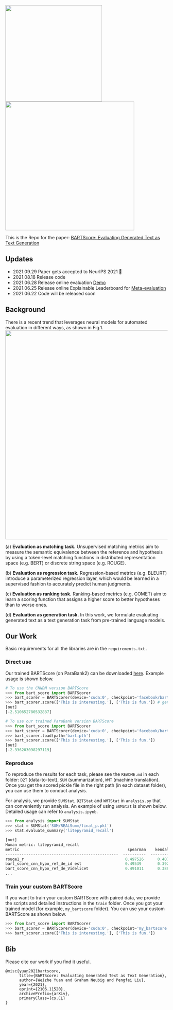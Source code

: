 <img src="./fig/bartscore.png" width="300" class="left"><img src="./fig/logo.png" width="400" class="center">


This is the Repo for the paper: [BARTScore: Evaluating Generated Text as Text Generation](https://arxiv.org/abs/2106.11520)

## Updates
- 2021.09.29 Paper gets accepted to NeurIPS 2021 :tada:
- 2021.08.18 Release code
- 2021.06.28 Release online evaluation [Demo](http://bartscore.sh/)
- 2021.06.25 Release online Explainable Leaderboard for [Meta-evaluation](http://explainaboard.nlpedia.ai/leaderboard/task-meval/index.php)
- 2021.06.22 Code will be released soon

## Background
There is a recent trend that leverages neural models for automated evaluation in different ways, as shown in Fig.1.
<img src="./fig/eval-tasks.png" width=650 class="left">

(a) **Evaluation as matching task.** Unsupervised matching metrics aim to measure the semantic equivalence between the reference and hypothesis by using a token-level matching functions in distributed representation space (e.g. BERT) or discrete string space (e.g. ROUGE).

(b) **Evaluation as regression task.** Regression-based metrics (e.g. BLEURT) introduce a parameterized regression layer, which would be learned in a supervised fashion to accurately predict human judgments.

(c) **Evaluation as ranking task.** Ranking-based metrics (e.g. COMET) aim to learn a scoring function that assigns a higher score to better hypotheses than to worse ones.

(d) **Evaluation as generation task.** In this work, we formulate evaluating generated text as a text generation task from pre-trained language models.

## Our Work
Basic requirements for all the libraries are in the `requirements.txt.`

### Direct use
Our trained BARTScore (on ParaBank2) can be downloaded [here](https://drive.google.com/file/d/1_7JfF7KOInb7ZrxKHIigTMR4ChVET01m/view?usp=sharing). Example usage is shown below.

```python
# To use the CNNDM version BARTScore
>>> from bart_score import BARTScorer
>>> bart_scorer = BARTScorer(device='cuda:0', checkpoint='facebook/bart-large-cnn')
>>> bart_scorer.score(['This is interesting.'], ['This is fun.']) # generation scores from the first list of texts to the second list of texts.
[out]
[-2.510652780532837]

# To use our trained ParaBank version BARTScore
>>> from bart_score import BARTScorer
>>> bart_scorer = BARTScorer(device='cuda:0', checkpoint='facebook/bart-large-cnn')
>>> bart_scorer.load(path='bart.pth')
>>> bart_scorer.score(['This is interesting.'], ['This is fun.'])
[out]
[-2.336203098297119]
```


### Reproduce
To reproduce the results for each task, please see the `README.md` in each folder: `D2T` (data-to-text), `SUM` (summarization), `WMT` (machine translation). Once you get the scored pickle file in the right path (in each dataset folder), you can use them to conduct analysis.

For analysis, we provide `SUMStat`, `D2TStat` and `WMTStat` in `analysis.py` that can conveniently run analysis. An example of using `SUMStat` is shown below. Detailed usage can refer to `analysis.ipynb`.

```python
>>> from analysis import SUMStat
>>> stat = SUMStat('SUM/REALSumm/final_p.pkl')
>>> stat.evaluate_summary('litepyramid_recall')

[out]
Human metric: litepyramid_recall
metric                                               spearman    kendalltau
-------------------------------------------------  ----------  ------------
rouge1_r                                            0.497526      0.407974
bart_score_cnn_hypo_ref_de_id est                   0.49539       0.392728
bart_score_cnn_hypo_ref_de_Videlicet                0.491011      0.388237
...
```

### Train your custom BARTScore
If you want to train your custom BARTScore with paired data, we provide the scripts and detailed instructions in the `train` folder. Once you got your trained model (for example, `my_bartscore` folder). You can use your custom BARTScore as shown below.

```python
>>> from bart_score import BARTScorer
>>> bart_scorer = BARTScorer(device='cuda:0', checkpoint='my_bartscore')
>>> bart_scorer.score(['This is interesting.'], ['This is fun.'])
```


## Bib
Please cite our work if you find it useful.
```
@misc{yuan2021bartscore,
      title={BARTScore: Evaluating Generated Text as Text Generation}, 
      author={Weizhe Yuan and Graham Neubig and Pengfei Liu},
      year={2021},
      eprint={2106.11520},
      archivePrefix={arXiv},
      primaryClass={cs.CL}
}
```
